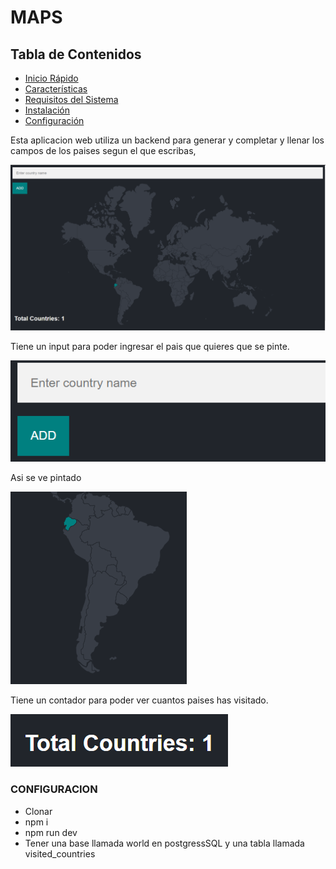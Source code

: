 # MAPS

## Tabla de Contenidos

- [Inicio Rápido](#inicio-rápido)
- [Características](#características)
- [Requisitos del Sistema](#requisitos-del-sistema)
- [Instalación](#instalación)
- [Configuración](#configuración)

Esta aplicacion web utiliza un backend para generar y completar y llenar los campos de los paises segun el que escribas,

![Alt text](public/img/image.png)

Tiene un input para poder ingresar el pais que quieres que se pinte.

![Alt text](public/img/image-1.png)

Asi se ve pintado

![Alt text](public/img/image-2.png)

Tiene un contador para poder ver cuantos paises has visitado.

![Alt text](public/img/image-3.png)

### CONFIGURACION

- Clonar
- npm i
- npm run dev
- Tener una base llamada world en postgressSQL y una tabla llamada visited_countries
